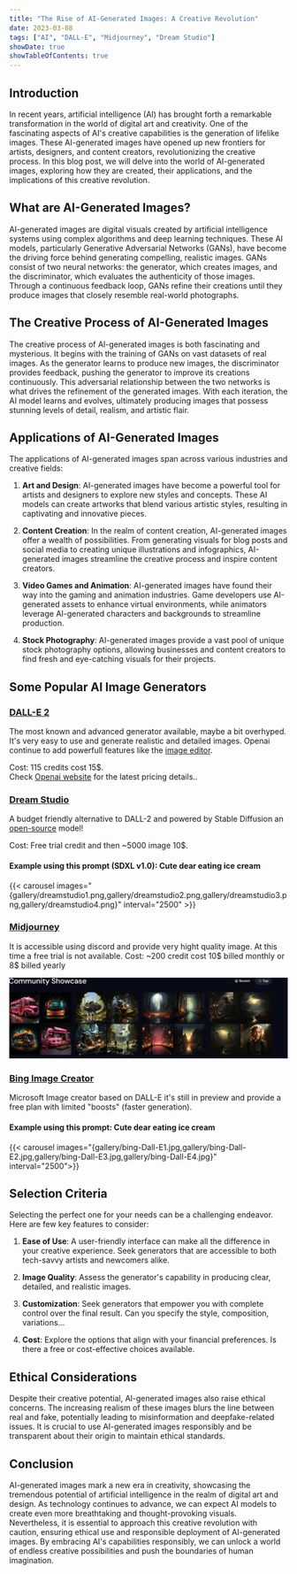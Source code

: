 ```yaml
---
title: "The Rise of AI-Generated Images: A Creative Revolution"
date: 2023-03-08
tags: ["AI", "DALL-E", "Midjourney", "Dream Studio"]
showDate: true 
showTableOfContents: true 
---
```



## Introduction

In recent years, artificial intelligence (AI) has brought forth a remarkable transformation in the world of digital art and creativity. One of the fascinating aspects of AI's creative capabilities is the generation of lifelike images. These AI-generated images have opened up new frontiers for artists, designers, and content creators, revolutionizing the creative process. In this blog post, we will delve into the world of AI-generated images, exploring how they are created, their applications, and the implications of this creative revolution.

## What are AI-Generated Images?

AI-generated images are digital visuals created by artificial intelligence systems using complex algorithms and deep learning techniques. These AI models, particularly Generative Adversarial Networks (GANs), have become the driving force behind generating compelling, realistic images. GANs consist of two neural networks: the generator, which creates images, and the discriminator, which evaluates the authenticity of those images. Through a continuous feedback loop, GANs refine their creations until they produce images that closely resemble real-world photographs.

## The Creative Process of AI-Generated Images

The creative process of AI-generated images is both fascinating and mysterious. It begins with the training of GANs on vast datasets of real images. As the generator learns to produce new images, the discriminator provides feedback, pushing the generator to improve its creations continuously. This adversarial relationship between the two networks is what drives the refinement of the generated images. With each iteration, the AI model learns and evolves, ultimately producing images that possess stunning levels of detail, realism, and artistic flair.

## Applications of AI-Generated Images

The applications of AI-generated images span across various industries and creative fields:

1. **Art and Design**: AI-generated images have become a powerful tool for artists and designers to explore new styles and concepts. These AI models can create artworks that blend various artistic styles, resulting in captivating and innovative pieces.

2. **Content Creation**: In the realm of content creation, AI-generated images offer a wealth of possibilities. From generating visuals for blog posts and social media to creating unique illustrations and infographics, AI-generated images streamline the creative process and inspire content creators.

3. **Video Games and Animation**: AI-generated images have found their way into the gaming and animation industries. Game developers use AI-generated assets to enhance virtual environments, while animators leverage AI-generated characters and backgrounds to streamline production.

4. **Stock Photography**: AI-generated images provide a vast pool of unique stock photography options, allowing businesses and content creators to find fresh and eye-catching visuals for their projects.

## Some Popular AI Image Generators

### [DALL-E 2](https://openai.com/dall-e-2)

The most known and advanced generator available, maybe a bit overhyped. It's very easy to use and generate realistic and detailed images.
Openai continue to add powerfull features like the [image editor](https://help.openai.com/en/articles/6516417-dall-e-editor-guide).


Cost: 115 credits cost 15$.<br>
Check [Openai website](https://openai.com/pricing) for the latest pricing details..

### [Dream Studio](https://beta.dreamstudio.ai/)
A budget friendly alternative to DALL-2 and powered by Stable Diffusion an [open-source](https://github.com/Stability-AI/stablediffusion) model!

Cost: Free trial credit and then ~5000 image 10$.

#### Example using this prompt (SDXL v1.0): Cute dear eating ice cream

{{< carousel images="{gallery/dreamstudio1.png,gallery/dreamstudio2.png,gallery/dreamstudio3.png,gallery/dreamstudio4.png}" interval="2500" >}}


### [Midjourney](https://www.midjourney.com/)

It is accessible using discord and provide very hight quality image. At this time a free trial is not available.
Cost: ~200 credit cost 10$ billed monthly or 8$ billed yearly

![Community generated images](gallery/midjourney.png)

### [Bing Image Creator](https://www.bing.com/create)

Microsoft Image creator based on DALL-E it's still in preview and provide a free plan with limited "boosts" (faster generation).

#### Example using this prompt: Cute dear eating ice cream

{{< carousel images="{gallery/bing-Dall-E1.jpg,gallery/bing-Dall-E2.jpg,gallery/bing-Dall-E3.jpg,gallery/bing-Dall-E4.jpg}" interval="2500">}}

## Selection Criteria

Selecting the perfect one for your needs can be a challenging endeavor. Here are few key features to consider:

1. **Ease of Use**: A user-friendly interface can make all the difference in your creative experience. Seek generators that are accessible to both tech-savvy artists and newcomers alike.

2. **Image Quality**: Assess the generator's capability in producing clear, detailed, and realistic images.

3. **Customization**: Seek generators that empower you with complete control over the final result. Can you specify the style, composition, variations...

4. **Cost**: Explore the options that align with your financial preferences. Is there a free or cost-effective choices available.

## Ethical Considerations

Despite their creative potential, AI-generated images also raise ethical concerns. The increasing realism of these images blurs the line between real and fake, potentially leading to misinformation and deepfake-related issues. It is crucial to use AI-generated images responsibly and be transparent about their origin to maintain ethical standards.

## Conclusion

AI-generated images mark a new era in creativity, showcasing the tremendous potential of artificial intelligence in the realm of digital art and design. As technology continues to advance, we can expect AI models to create even more breathtaking and thought-provoking visuals. Nevertheless, it is essential to approach this creative revolution with caution, ensuring ethical use and responsible deployment of AI-generated images. By embracing AI's capabilities responsibly, we can unlock a world of endless creative possibilities and push the boundaries of human imagination.
